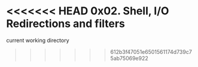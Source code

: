 <<<<<<< HEAD
0x02. Shell, I/O Redirections and filters
=======
current working directory
>>>>>>> 612b3f47051e6501561174d739c75ab75069e922
